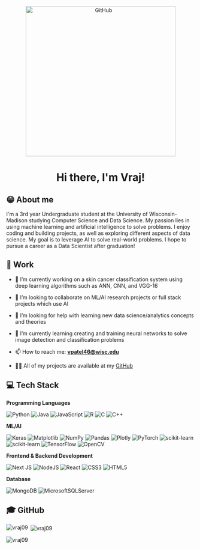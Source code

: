 <!--START-->

<!--GITHUB GIF-->
<div align="center">
  <img src="https://user-images.githubusercontent.com/74038190/225813708-98b745f2-7d22-48cf-9150-083f1b00d6c9.gif" alt="GitHub" width="400"> 
</div>

<!--INTRODUCTION-->
<h1 align="center"> Hi there, I'm Vraj!  </h1>

## 😁 About me

I'm a 3rd year Undergraduate student at the University of Wisconsin-Madison studying Computer Science and Data Science. My passion lies in using machine learning and artificial intelligence to solve problems. I enjoy coding and building projects, as well as exploring different aspects of data science. My goal is to leverage AI to solve real-world problems. I hope to pursue a career as a Data Scientist after graduation!

## 🚀 Work

- 🔭 I’m currently working on a skin cancer classification system using deep learning algorithms such as ANN, CNN, and VGG-16
  
- 👯 I’m looking to collaborate on ML/AI research projects or full stack projects which use AI

- 🤝 I’m looking for help with learning new data science/analytics concepts and theories

- 🌱 I’m currently learning creating and training neural networks to solve image detection and classification problems

- 📫 How to reach me: **vpatel46@wisc.edu**

- 👨‍💻 All of my projects are available at my [GitHub](https://github.com/VRAJ09)

## 💻 Tech Stack

**Programming Languages**
<p>
	<img alt="Python" src="https://img.shields.io/badge/python-3670A0?style=for-the-badge&logo=python&logoColor=ffdd54"/>
 	<img alt="Java" src="https://img.shields.io/badge/java-%23ED8B00.svg?style=for-the-badge&logo=openjdk&logoColor=white"/>
 	<img alt="JavaScript" src="https://img.shields.io/badge/javascript-%23323330.svg?style=for-the-badge&logo=javascript&logoColor=%23F7DF1E"/>
 	<img alt="R" src="https://img.shields.io/badge/r-%23276DC3.svg?style=for-the-badge&logo=r&logoColor=white"/>
 	<img alt="C" src="https://img.shields.io/badge/c-%2300599C.svg?style=for-the-badge&logo=c&logoColor=white"/>
  	<img alt="C++" src="https://img.shields.io/badge/c++-%2300599C.svg?style=for-the-badge&logo=c%2B%2B&logoColor=white"/>
</p>

**ML/AI**
<p>
	<img alt="Keras" src="https://img.shields.io/badge/Keras-%23D00000.svg?style=for-the-badge&logo=Keras&logoColor=white"/>
	<img alt="Matplotlib" src="https://img.shields.io/badge/Matplotlib-%23ffffff.svg?style=for-the-badge&logo=Matplotlib&logoColor=black"/>
	<img alt="NumPy" src="https://img.shields.io/badge/numpy-%23013243.svg?style=for-the-badge&logo=numpy&logoColor=white"/>
	<img alt="Pandas" src="https://img.shields.io/badge/pandas-%23150458.svg?style=for-the-badge&logo=pandas&logoColor=white"/>
	<img alt="Plotly" src="https://img.shields.io/badge/Plotly-%233F4F75.svg?style=for-the-badge&logo=plotly&logoColor=white"/>
	<img alt="PyTorch" src="https://img.shields.io/badge/PyTorch-%23EE4C2C.svg?style=for-the-badge&logo=PyTorch&logoColor=white"/>
	<img alt="scikit-learn" src="https://img.shields.io/badge/scikit--learn-%23F7931E.svg?style=for-the-badge&logo=scikit-learn&logoColor=white"/>
	<img alt="scikit-learn" src="https://img.shields.io/badge/scikit--learn-%23F7931E.svg?style=for-the-badge&logo=scikit-learn&logoColor=white"/>
	<img alt="TensorFlow" src="https://img.shields.io/badge/TensorFlow-%23FF6F00.svg?style=for-the-badge&logo=TensorFlow&logoColor=white"/>
	<img alt="OpenCV" src="https://img.shields.io/badge/opencv-%23white.svg?style=for-the-badge&logo=opencv&logoColor=white"/>
</p>

**Frontend & Backend Development**
<p>
	<img alt="Next JS" src="https://img.shields.io/badge/Next-black?style=for-the-badge&logo=next.js&logoColor=white"/>
	<img alt="NodeJS" src="https://img.shields.io/badge/node.js-6DA55F?style=for-the-badge&logo=node.js&logoColor=white"/>
	<img alt="React" src="https://img.shields.io/badge/react-%2320232a.svg?style=for-the-badge&logo=react&logoColor=%2361DAFB"/>
	<img alt="CSS3" src="https://img.shields.io/badge/css3-%231572B6.svg?style=for-the-badge&logo=css3&logoColor=white"/>
	<img alt="HTML5" src="https://img.shields.io/badge/html5-%23E34F26.svg?style=for-the-badge&logo=html5&logoColor=white"/>
</p>

**Database**
<p>
	<img alt="MongoDB" src="https://img.shields.io/badge/MongoDB-%234ea94b.svg?style=for-the-badge&logo=mongodb&logoColor=white" />
	<img alt="MicrosoftSQLServer" src="https://img.shields.io/badge/Microsoft%20SQL%20Server-CC2927?style=for-the-badge&logo=microsoft%20sql%20server&logoColor=white" />
</p>

## 🎓 GitHub

<p><img align="left" src="https://github-readme-stats.vercel.app/api/top-langs?username=vraj09&theme=tokyonight&show_icons=true&locale=en&layout=compact" alt="vraj09" /></p>

<p>&nbsp;<img align="center" src="https://github-readme-stats.vercel.app/api?username=vraj09&theme=tokyonight&show_icons=true&locale=en" alt="vraj09" /></p>

<p><img align="center" src="https://github-readme-streak-stats.herokuapp.com/?user=vraj09&theme=tokyonight" alt="vraj09" /></p>
